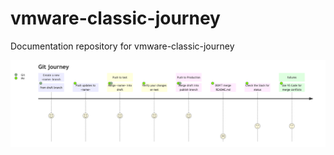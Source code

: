 # vmware-classic-journey
Documentation repository for vmware-classic-journey

<!-- 
- Push your updates to the `draft` branch and verify the updates.
 
- Once happy with the changes merge the updates into the `publish` branch.
 -->
 ![Process](images/process.png)